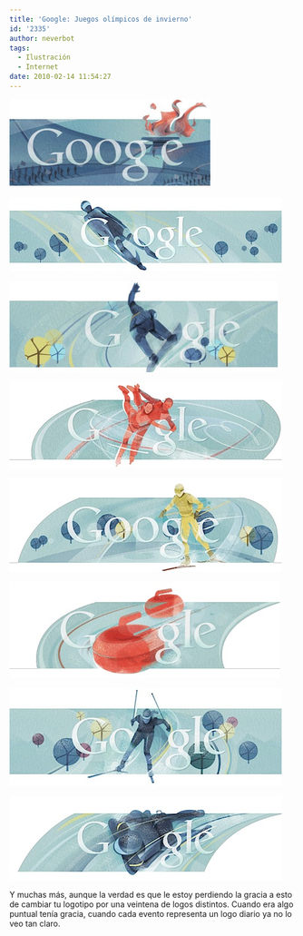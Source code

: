 ```yaml
---
title: 'Google: Juegos olímpicos de invierno'
id: '2335'
author: neverbot
tags:
  - Ilustración
  - Internet
date: 2010-02-14 11:54:27
---
```


![201002162035.jpg](./google-juegos-olimpicos-de-invierno/201002162035.jpg)

![201002162034.jpg](./google-juegos-olimpicos-de-invierno/201002162034.jpg)

![201002162034.jpg](./google-juegos-olimpicos-de-invierno/2010021620341.jpg)

[![201002141153.jpg](./google-juegos-olimpicos-de-invierno/201002141153.jpg)](http://www.google.com/search?q=Vancouver+2010&ct=olympics10-prsskating-hp&oi=ddle)

![201002151954.jpg](./google-juegos-olimpicos-de-invierno/201002151954.jpg)

![201002162019.jpg](./google-juegos-olimpicos-de-invierno/201002162019.jpg)

![201002181356.jpg](./google-juegos-olimpicos-de-invierno/2010021813561.jpg)

![201002181356.jpg](./google-juegos-olimpicos-de-invierno/201002181356.jpg)  

Y muchas más, aunque la verdad es que le estoy perdiendo la gracia a esto de cambiar tu logotipo por una veintena de logos distintos. Cuando era algo puntual tenía gracia, cuando cada evento representa un logo diario ya no lo veo tan claro.